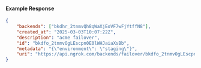 <!-- Code generated for API Clients. DO NOT EDIT. -->

#### Example Response

```json
{
	"backends": ["bkdhr_2tnmvQh8qWaXjEoVF7wFjYtffN8"],
	"created_at": "2025-03-03T10:07:22Z",
	"description": "acme failover",
	"id": "bkdfo_2tnmvOgLEscpn0E0lWHJaiaXsBb",
	"metadata": "{\"environment\": \"staging\"}",
	"uri": "https://api.ngrok.com/backends/failover/bkdfo_2tnmvOgLEscpn0E0lWHJaiaXsBb"
}
```
